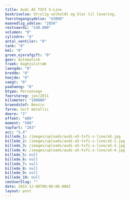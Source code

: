 ```yaml
---
title: Audi A5 TSFI S-Line
beskrivelse: Utrolig velholdt og klar til levering.
foerstegangsydelse: "43000"
maanedlig_ydelse: "2850"
restvaerdi: "140.000"
volumen: "0"
cylindre: "4"
antal_ventiler: "0"
tank: "0"
kml: "0"
groen_ejerafgift: "0"
gear: Automatisk
traek: baghjulstræk
laengde: "0"
bredde: "0"
hoejde: "0"
vaegt: "0"
paahaeng: "0"
btype: Personvogn
foerstereg: jan/2011
kilometer: "100000"
braendstof: Benzin
farve: Sort metallic
doere: "2"
effekt: "400"
moment: "500"
topfart: "283"
acc: "5,4"
billede_1: /images/uploads/audi-a5-tsfi-s-line/a5.jpg
billede_2: /images/uploads/audi-a5-tsfi-s-line/a5-1.jpg
billede_3: /images/uploads/audi-a5-tsfi-s-line/a5-2.jpg
billede_4: /images/uploads/audi-a5-tsfi-s-line/a5-4.jpg
billede_5: null
billede_6: null
billede_7: null
billede_8: null
billede_9: null
billede_10: null
cmsUserSlug: ""
date: 2015-12-08T00:00:00.000Z
layout: post
---
```


